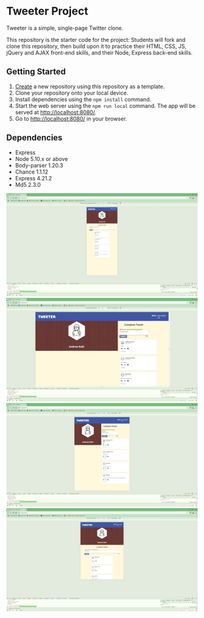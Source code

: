 # Tweeter Project

Tweeter is a simple, single-page Twitter clone.

This repository is the starter code for the project: Students will fork and clone this repository, then build upon it to practice their HTML, CSS, JS, jQuery and AJAX front-end skills, and their Node, Express back-end skills.

## Getting Started

1. [Create](https://docs.github.com/en/repositories/creating-and-managing-repositories/creating-a-repository-from-a-template) a new repository using this repository as a template.
2. Clone your repository onto your local device.
3. Install dependencies using the `npm install` command.
3. Start the web server using the `npm run local` command. The app will be served at <http://localhost:8080/>.
4. Go to <http://localhost:8080/> in your browser.

## Dependencies

- Express
- Node 5.10.x or above
- Body-parser 1.20.3
- Chance 1.1.12
- Express 4.21.2
- Md5 2.3.0




![alt text](<Tweeter - Home Page - Google Chrome 2025-01-15 9_17_55 PM.png>) ![alt text](<Tweeter - Home Page - Google Chrome 2025-01-15 9_18_12 PM.png>) ![alt text](<Tweeter - Home Page - Google Chrome 2025-01-15 9_16_36 PM.png>) ![alt text](<Tweeter - Home Page - Google Chrome 2025-01-15 9_17_31 PM.png>)